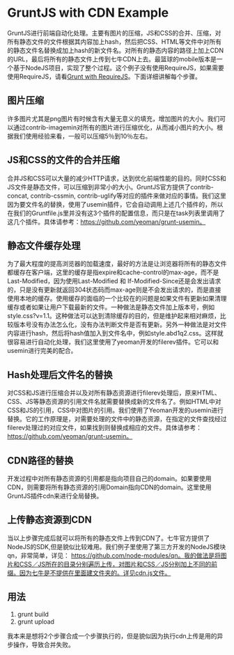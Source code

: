 # GruntJS with CDN Example

GruntJS进行前端自动化处理。主要有图片的压缩，JS和CSS的合并、压缩，对所有静态文件的文件根据其内容加上hash，然后把CSS、HTML等文件中对所有的静态文件名替换成加上hash的新文件名。对所有的静态内容的路径上加上CDN的URL，最后将所有的静态文件上传到七牛CDN上去。最篮球的mobile版本是一个基于NodeJS项目，实现了整个过程。这个例子没有使用RequireJS，如果需要使用RequireJS，请看[Grunt with RequireJS](http://git.augmentum.com.cn/frontend/gruntjs-with-requirejs/tree/master)。下面详细讲解每个步骤。

## 图片压缩
许多图片尤其是png图片有时候含有大量无意义的填充，增加图片的大小。我们可以通过contrib-imagemin对所有的图片进行压缩优化，从而减小图片的大小。根据我们使用经验来看，一般可以压缩5％到10％左右。

## JS和CSS的文件的合并压缩
合并JS和CSS可以大量的减少HTTP请求，达到优化前端性能的目的。同时CSS和JS文件是静态文件，可以压缩到非常小的大小。GruntJS官方提供了contrib-concat, contrib-cssmin, contrib-uglify等对应的插件来做对应的事情。我们这里因为要文件名的替换，使用了usemin插件，它会自动调用上述几个插件的，所以在我们的Gruntfile.js里并没有这3个插件的配置信息，而只是在task列表里调用了这几个插件。具体请参考：https://github.com/yeoman/grunt-usemin。

## 静态文件缓存处理
为了最大程度的提高浏览器的加载速度，最好的方法是让浏览器将所有的静态文件都缓存在客户端，这里的缓存是指expire和cache-control的max-age，而不是Last-Modified，因为使用Last-Modified 和 If-Modified-Since还是会发出请求的，只是没有更新就返回304状态码而max-age则是不会发出请求的，而是直接使用本地的缓存。使用缓存的面临的一个比较在的问题是如果文件有更新如果清理缓存或者如果让用户下载最新的文件。一种做法是静态文件加上版本号，例如 style.css?v=1.1。这种做法可以达到清除缓存的目的，但是维护起来相对麻烦，比较版本号没有办法怎么化，没有办法判断文件是否有更新。另外一种做法是对文件内容进行hash，然后将hash值加入到文件名中，例如style.abd1q2.css。这样就很容易进行自动化处理，我们这里使用了yeoman开发的filerev插件。它可以和usemin进行完美的配合。

## Hash处理后文件名的替换
对CSS和JS进行压缩合并以及对所有静态资源进行filerev处理后，原来HTML、CSS、JS等静态资源的引用文件名就需要替换成新的文件名了。例如HTML中对CSS和JS的引用，CSS中对图片的引用。我们使用了Yeoman开发的usemin进行替换。它的工作原理是，对需要处理的文件中的静态资源，在指定的文件查找经过filerev处理过的对应文件，如果找到则替换成相应的文件。具体请参考：https://github.com/yeoman/grunt-usemin。

## CDN路径的替换
开发过程中对所有静态资源的引用都是指向项目自己的domain。如果要使用CDN，则需要将所有静态资源的引用Domain指向CDN的domain。这里使用GruntJS插件cdn来进行全局替换。

## 上传静态资源到CDN
当以上步骤完成后就可以将所有的静态文件上传到CDN了。七牛官方提供了NodeJS的SDK,但是貌似比较难用。我们例子里使用了第三方开发的NodeJS模块qn，非常简单，详见： https://github.com/node-modules/qn。我的做法是将图片和CSS／JS所在的目录分别遍历上传，对图片和CSS／JS分别加上不同的前缀。因为七牛是不提供在里面建文件夹的。详见cdn.js文件。

## 用法
1. grunt build
2. grunt upload

我本来是想将2个步骤合成一个步骤执行的，但是貌似因为执行cdn上传是用的异步操作，导致合并失败。
